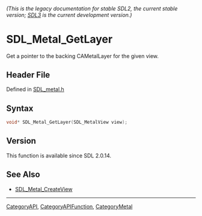 ###### (This is the legacy documentation for stable SDL2, the current stable version; [SDL3](https://wiki.libsdl.org/SDL3/) is the current development version.)
# SDL_Metal_GetLayer

Get a pointer to the backing CAMetalLayer for the given view.

## Header File

Defined in [SDL_metal.h](https://github.com/libsdl-org/SDL/blob/SDL2/include/SDL_metal.h)

## Syntax

```c
void* SDL_Metal_GetLayer(SDL_MetalView view);
```

## Version

This function is available since SDL 2.0.14.

## See Also

- [SDL_Metal_CreateView](SDL_Metal_CreateView)

----
[CategoryAPI](CategoryAPI), [CategoryAPIFunction](CategoryAPIFunction), [CategoryMetal](CategoryMetal)

